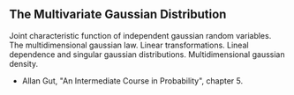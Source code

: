 
## The Multivariate Gaussian Distribution

Joint characteristic function of independent gaussian random variables. The multidimensional gaussian law. Linear transformations. Lineal dependence and singular gaussian distributions. Multidimensional gaussian density. 

- Allan Gut, "An Intermediate Course in Probability", chapter 5.
